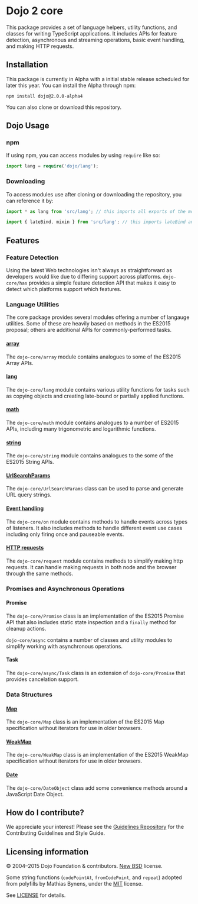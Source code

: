 # Dojo 2 core

This package provides a set of language helpers, utility functions, and classes for writing TypeScript applications.
It includes APIs for feature detection, asynchronous and streaming operations, basic event handling,
and making HTTP requests.

## Installation

This package is currently in Alpha with a initial stable release scheduled for later this year. You can install the Alpha
through npm:

```
npm install dojo@2.0.0-alpha4
```

You can also clone or download this repository.

## Dojo Usage

### npm

If using npm, you can access modules by using ```require``` like so:

```ts
import lang = require('dojo/lang');
```

### Downloading

To access modules use after cloning or downloading the repository, you can reference it by:

```ts
import * as lang from 'src/lang'; // this imports all exports of the module as the object lang

import { lateBind, mixin } from 'src/lang'; // this imports lateBind and mixin from the module
```

## Features

### Feature Detection

Using the latest Web technologies isn't always as straightforward as developers would like due to differing support
across platforms. `dojo-core/has` provides a simple feature detection API that makes it easy to detect which platforms
support which features.

### Language Utilities

The core package provides several modules offering a number of langauge utilities.  Some of these are heavily based
on methods in the ES2015 proposal; others are additional APIs for commonly-performed tasks.

#### [array](docs/array.md)

The `dojo-core/array` module contains analogues to some of the ES2015 Array APIs.

#### [lang](docs/lang.md)

The `dojo-core/lang` module contains various utility functions for tasks such as copying objects and creating late-bound
or partially applied functions.

#### [math](docs/math.md)

The `dojo-core/math` module contains analogues to a number of ES2015 APIs, including many trigonometric and logarithmic
functions.

#### [string](docs/string.md)

The `dojo-core/string` module contains analogues to the some of the ES2015 String APIs.

#### [UrlSearchParams](docs/UrlSearchParams.md)

The `dojo-core/UrlSearchParams` class can be used to parse and generate URL query strings.

#### [Event handling](docs/events.md)

The `dojo-core/on` module contains methods to handle events across types of listeners.  It also includes methods to handle different event use cases including only firing
once and pauseable events.

#### [HTTP requests](docs/requests.md)

The `dojo-core/request` module contains methods to simplify making http requests. It can handle
making requests in both node and the browser through the same methods.

### Promises and Asynchronous Operations

#### Promise

The `dojo-core/Promise` class is an implementation of the ES2015 Promise API that also includes static state inspection
and a `finally` method for cleanup actions.

`dojo-core/async` contains a number of classes and utility modules to simplify working with asynchronous operations.

#### Task

The `dojo-core/async/Task` class is an extension of `dojo-core/Promise` that provides cancelation support.

### Data Structures

#### [Map](docs/Map.md)

The `dojo-core/Map` class is an implementation of the ES2015 Map specification
without iterators for use in older browsers.

#### [WeakMap](docs/WeakMap.md)

The `dojo-core/WeakMap` class is an implementation of the ES2015 WeakMap specification
without iterators for use in older browsers.

#### [Date](docs/DateObject.md)

The `dojo-core/DateObject` class add some convenience methods around a JavaScript Date Object.

## How do I contribute?

We appreciate your interest!  Please see the [Guidelines Repository](https://github.com/dojo/guidelines#readme) for the
Contributing Guidelines and Style Guide.

## Licensing information

© 2004–2015 Dojo Foundation & contributors. [New BSD](http://opensource.org/licenses/BSD-3-Clause) license.

Some string functions (`codePointAt`, `fromCodePoint`, and `repeat`) adopted from polyfills by Mathias Bynens,
under the [MIT](http://opensource.org/licenses/MIT) license.

See [LICENSE](LICENSE) for details.
